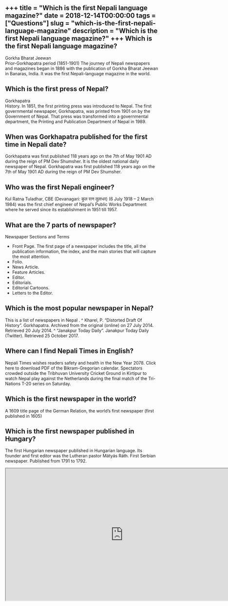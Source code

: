 +++
title = "Which is the first Nepali language magazine?"
date = 2018-12-14T00:00:00
tags = ["Questions"]
slug = "which-is-the-first-nepali-language-magazine"
description = "Which is the first Nepali language magazine?"
+++
Which is the first Nepali language magazine?
--------------------------------------------

Gorkha Bharat Jeewan  
Prior-Gorkhapatra period (1851-1901) The journey of Nepali newspapers and magazines began in 1886 with the publication of Gorkha Bharat Jeewan in Banaras, India. It was the first Nepali-language magazine in the world.

Which is the first press of Nepal?
----------------------------------

Gorkhapatra  
History. In 1851, the first printing press was introduced to Nepal. The first governmental newspaper, Gorkhapatra, was printed from 1901 on by the Government of Nepal. That press was transformed into a governmental department, the Printing and Publication Department of Nepal in 1989.

When was Gorkhapatra published for the first time in Nepali date?
-----------------------------------------------------------------

Gorkhapatra was first published 118 years ago on the 7th of May 1901 AD during the reign of PM Dev Shumsher. It is the oldest national daily newspaper of Nepal. Gorkhapatra was first published 118 years ago on the 7th of May 1901 AD during the reign of PM Dev Shumsher.

Who was the first Nepali engineer?
----------------------------------

Kul Ratna Tuladhar, CBE (Devanagari: कुल रत्न तुलाधर) (6 July 1918 – 2 March 1984) was the first chief engineer of Nepal’s Public Works Department where he served since its establishment in 1951 till 1957.

What are the 7 parts of newspaper?
----------------------------------

Newspaper Sections and Terms

- Front Page. The first page of a newspaper includes the title, all the publication information, the index, and the main stories that will capture the most attention.
- Folio.
- News Article.
- Feature Articles.
- Editor.
- Editorials.
- Editorial Cartoons.
- Letters to the Editor.

Which is the most popular newspaper in Nepal?
---------------------------------------------

This is a list of newspapers in Nepal . ^ Kharel, P. “Distorted Draft Of History”. Gorkhapatra. Archived from the original (online) on 27 July 2014. Retrieved 20 July 2014. ^ “Janakpur Today Daily”. Janakpur Today Daily (Twitter). Retrieved 25 October 2017.

Where can I find Nepali Times in English?
-----------------------------------------

Nepali Times wishes readers safety and health in the New Year 2078. Click here to download PDF of the Bikram-Gregorian calendar. Spectators crowded outside the Tribhuvan University Cricket Ground in Kirtipur to watch Nepal play against the Netherlands during the final match of the Tri-Nations T-20 series on Saturday.

Which is the first newspaper in the world?
------------------------------------------

A 1609 title page of the German Relation, the world’s first newspaper (first published in 1605)

Which is the first newspaper published in Hungary?
--------------------------------------------------

The first Hungarian newspaper published in Hungarian language. Its founder and first editor was the Lutheran pastor Mátyás Ráth. First Serbian newspaper. Published from 1791 to 1792.

<iframe allow="accelerometer; autoplay; clipboard-write; encrypted-media; gyroscope; picture-in-picture" allowfullscreen="" class="__youtube_prefs__  epyt-is-override  no-lazyload" data-no-lazy="1" data-origheight="433" data-origwidth="770" data-skipgform_ajax_framebjll="" height="433" id="_ytid_17463" loading="lazy" src="https://www.youtube.com/embed/wOysm0HG92A?enablejsapi=1&autoplay=0&cc_load_policy=0&cc_lang_pref=&iv_load_policy=1&loop=0&modestbranding=0&rel=1&fs=1&playsinline=0&autohide=2&theme=dark&color=red&controls=1&" title="YouTube player" width="770"></iframe>